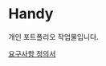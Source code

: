 # Handy
개인 포트폴리오 작업물입니다.

<a href="https://docs.google.com/document/d/1lObNwOQJFIoAvun0VeDSV3AFBCkhJn3wPHfWtibfWv0/edit">요구사항 정의서</a>
